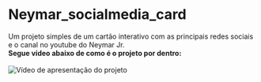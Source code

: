 # Neymar_socialmedia_card

Um projeto simples de um cartão interativo com as principais redes sociais e o canal no youtube do Neymar Jr.
<br>
**Segue vídeo abaixo de como é o projeto por dentro:**
<br>
<br>
<img src="assets/Animação.if" alt="Vídeo de apresentação do projeto">
